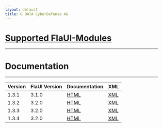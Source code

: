 ```yaml
---
layout: default
title: G DATA CyberDefense AG
---
```


# [Supported FlaUI-Modules](./modules.html)

---------

# Documentation

---------

| Version      | FlaUI Version      | Documentation                       | XML                               |
|:-------------|:------------------ | :------------------                 | :------------------               |
| 1.3.1        | 3.1.0              | [HTML](./keywords/1.3.1/1.3.1.html) | [XML](./keywords/1.3.1/1.3.1.xml) |
| 1.3.2        | 3.2.0              | [HTML](./keywords/1.3.2/1.3.2.html) | [XML](./keywords/1.3.2/1.3.2.xml) |
| 1.3.3        | 3.2.0              | [HTML](./keywords/1.3.3/1.3.3.html) | [XML](./keywords/1.3.3/1.3.3.xml) |
| 1.3.4        | 3.2.0              | [HTML](./keywords/1.3.4/1.3.4.html) | [XML](./keywords/1.3.4/1.3.4.xml) |
